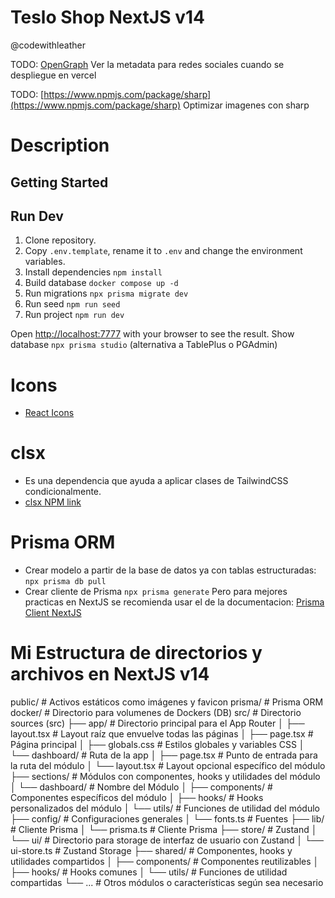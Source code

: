 # Teslo Shop NextJS v14

@codewithleather

TODO: [OpenGraph](https://www.opengraph.xyz/)
Ver la metadata para redes sociales cuando se despliegue en vercel

TODO: [https://www.npmjs.com/package/sharp](https://www.npmjs.com/package/sharp)
Optimizar imagenes con sharp

# Description

## Getting Started

## Run Dev

1. Clone repository.
2. Copy `.env.template`, rename it to `.env` and change the environment variables.
3. Install dependencies `npm install`
4. Build database `docker compose up -d`
5. Run migrations `npx prisma migrate dev`
6. Run seed `npm run seed`
7. Run project `npm run dev`

Open [http://localhost:7777](http://localhost:7777) with your browser to see the result.
Show database ```npx prisma studio``` (alternativa a TablePlus o PGAdmin)

# Icons

- [React Icons](https://react-icons.github.io/react-icons/)

# clsx

- Es una dependencia que ayuda a aplicar clases de TailwindCSS condicionalmente.
- [clsx NPM link](https://www.npmjs.com/package/clsx)

# Prisma ORM

- Crear modelo a partir de la base de datos ya con tablas estructuradas: `npx prisma db pull`
- Crear cliente de Prisma `npx prisma generate` Pero para mejores practicas en NextJS se recomienda usar el de la documentacion: [Prisma Client NextJS](https://www.prisma.io/docs/orm/more/help-and-troubleshooting/help-articles/nextjs-prisma-client-dev-practices#solution)

#  Mi Estructura de directorios y archivos en NextJS v14

public/                           # Activos estáticos como imágenes y favicon
prisma/                           # Prisma ORM
docker/                           # Directorio para volumenes de Dockers (DB)
src/                              # Directorio sources (src)
  ├── app/                        # Directorio principal para el App Router
  │   ├── layout.tsx              # Layout raíz que envuelve todas las páginas
  │   ├── page.tsx                # Página principal
  │   ├── globals.css             # Estilos globales y variables CSS
  │   └── dashboard/              # Ruta de la app
  │       ├── page.tsx            # Punto de entrada para la ruta del módulo
  │       └── layout.tsx          # Layout opcional específico del módulo
  ├── sections/                   # Módulos con componentes, hooks y utilidades del módulo
  │   └── dashboard/              # Nombre del Módulo
  │       ├── components/         # Componentes específicos del módulo
  │       ├── hooks/              # Hooks personalizados del módulo
  │       └── utils/              # Funciones de utilidad del módulo
  ├── config/                     # Configuraciones generales
  │   └── fonts.ts                # Fuentes
  ├── lib/                        # Cliente Prisma
  │   └── prisma.ts               # Cliente Prisma
  ├── store/                      # Zustand
  │   └── ui/                     # Directorio para storage de interfaz de usuario con Zustand
  │       └── ui-store.ts         # Zustand Storage
  ├── shared/                     # Componentes, hooks y utilidades compartidos
  │   ├── components/             # Componentes reutilizables
  │   ├── hooks/                  # Hooks comunes
  │   └── utils/                  # Funciones de utilidad compartidas
  └── ...                         # Otros módulos o características según sea necesario
